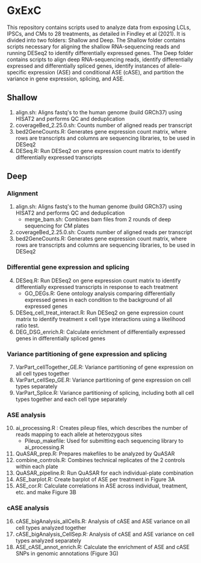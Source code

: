 # GxExC
This repository contains scripts used to analyze data from exposing LCLs, IPSCs, and CMs to 28 treatments, as detailed in Findley et al (2021). It is divided into two folders: Shallow and Deep. The Shallow folder contains scripts necessary for aligning the shallow RNA-sequencing reads and running DESeq2 to identify differentially expressed genes. The Deep folder contains scripts to align deep RNA-sequencing reads, identify differentially expressed and differentially spliced genes, identify instances of allele-specific expression (ASE) and conditional ASE (cASE), and partition the variance in gene expression, splicing, and ASE. 

## Shallow

1. align.sh: Aligns fastq's to the human genome (build GRCh37) using HISAT2 and performs QC and deduplication
2. coverageBed_2.25.0.sh: Counts number of aligned reads per transcript
3. bed2GeneCounts.R: Generates gene expression count matrix, where rows are transcripts and columns are sequencing libraries, to be used in DESeq2
4. DESeq.R: Run DESeq2 on gene expression count matrix to identify differentially expressed transcripts

## Deep

### Alignment
1. align.sh: Aligns fastq's to the human genome (build GRCh37) using HISAT2 and performs QC and deduplication
    - merge_bam.sh: Combines bam files from 2 rounds of deep sequencing for CM plates
2. coverageBed_2.25.0.sh: Counts number of aligned reads per transcript
3. bed2GeneCounts.R: Generates gene expression count matrix, where rows are transcripts and columns are sequencing libraries, to be used in DESeq2

### Differential gene expression and splicing
4. DESeq.R: Run DESeq2 on gene expression count matrix to identify differentially expressed transcripts in response to each treatment
    - GO_DEGs.R: Gene ontology analysis comparing differentially expressed genes in each condition to the background of all expressed genes
5. DESeq_cell_treat_interact.R: Run DESeq2 on gene expression count matrix to identify treatment x cell type interactions using a likelihood ratio test.
6. DEG_DSG_enrich.R: Calculate enrichment of differentially expressed genes in differentially spliced genes

### Variance partitioning of gene expression and splicing
7. VarPart_cellTogether_GE.R: Variance partitioning of gene expression on all cell types together
8. VarPart_cellSep_GE.R: Variance partitioning of gene expression on cell types separately
9. VarPart_Splice.R: Variance partitioning of splicing, including both all cell types together and each cell type separately

### ASE analysis
10. ai_processing.R : Creates pileup files, which describes the number of reads mapping to each allele at heterozygous sites
    - Pileup_makefile: Used for submitting each sequencing library to ai_processing.R
11. QuASAR_prep.R: Prepares makefiles to be analyzed by QuASAR
12. combine_controls.R: Combines technical replicates of the 2 controls within each plate
13. QuASAR_pipeline.R: Run QuASAR for each individual-plate combination
14. ASE_barplot.R: Create barplot of ASE per treatment in Figure 3A
15. ASE_cor.R: Calculate correlations in ASE across individual, treatment, etc. and make Figure 3B

### cASE analysis
16. cASE_bigAnalysis_allCells.R: Analysis of cASE and ASE variance on all cell types analyzed together
16. cASE_bigAnalysis_CellSep.R: Analysis of cASE and ASE variance on cell types analyzed separately
17. ASE_cASE_annot_enrich.R: Calculate the enrichment of ASE and cASE SNPs in genomic annotations (Figure 3G)
